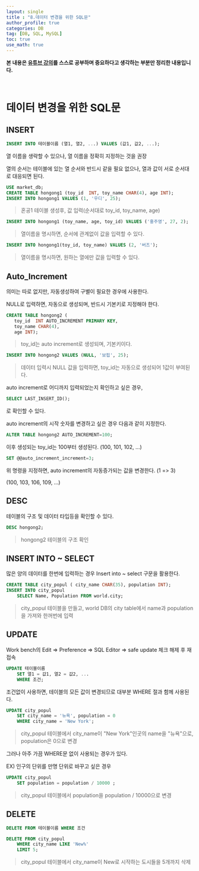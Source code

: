```yaml
---
layout: single
title : "8.데이터 변경을 위한 SQL문"
author_profile: true
categories: DB
tag: [DB, SQL, MySQL] 
toc: true
use_math: true
---
```




**본 내용은 [유튜브 강의](https://www.youtube.com/watch?v=lBk5YhLZevs&list=PLVsNizTWUw7GCfy5RH27cQL5MeKYnl8Pm&index=9)를 스스로 공부하며 중요하다고 생각하는 부분만 정리한 내용입니다.**

<br>

# 데이터 변경을 위한 SQL문



## INSERT



```sql
INSERT INTO 테이블이름 (열1, 열2, ...) VALUES (값1, 값2, ...);
```

열 이름을 생략할 수 있으나, 열 이름을 정확히 지정하는 것을 권장

열의 순서는 테이블에 있는 열 순서와 반드시 같을 필요 없으나, 열과 값이 서로 순서대로 대응되면 된다.



```sql
USE market_db;
CREATE TABLE hongong1 (toy_id  INT, toy_name CHAR(4), age INT);
INSERT INTO hongong1 VALUES (1, '우디', 25);
```

> 혼공1 테이블 생성후, 값 입력(순서대로 toy_id, toy_name, age)



```sql
INSERT INTO hongong1 (toy_name, age, toy_id) VALUES ('홍주영', 27, 2);
```

> 열이름을 명시하면, 순서에 관계없이 값을 입력할 수 있다.



```sql
INSERT INTO hongong1(toy_id, toy_name) VALUES (2, '버즈');
```

> 열이름을 명시하면, 원하는 열에만 값을 입력할 수 있다.



## Auto_Increment

의미는 따로 없지만, 자동생성하여 구별이 필요한 경우에 사용한다.

NULL로 입력하면, 자동으로 생성되며, 반드시 기본키로 지정해야 한다.



```sql
CREATE TABLE hongong2 ( 
   toy_id  INT AUTO_INCREMENT PRIMARY KEY, 
   toy_name CHAR(4), 
   age INT);
```

> toy_id는 auto increment로 생성되며, 기본키이다.



```sql
INSERT INTO hongong2 VALUES (NULL, '보핍', 25);
```

> 데이터 입력시 NULL 값을 입력하면, toy_id는 자동으로 생성되어 1값이 부여된다.



auto increment로 어디까지 입력되었는지 확인하고 싶은 경우,

```sql
SELECT LAST_INSERT_ID();
```

로 확인할 수 있다.



auto increment의 시작 숫자를 변경하고 싶은 경우 다음과 같이 지정한다.

```sql
ALTER TABLE hongong2 AUTO_INCREMENT=100;
```

이후 생성되는 toy_id는 100부터 생성된다. (100, 101, 102, ...)



```sql
SET @@auto_increment_increment=3;
```

위 명령을 지정하면, auto increment의 자동증가되는 값을 변경한다. (1 => 3)

(100, 103, 106, 109, ...)



## DESC

테이블의 구조 및 데이터 타입등을 확인할 수 있다.



```sql
DESC hongong2;
```

> hongong2 테이블의 구조 확인



## INSERT INTO ~ SELECT

많은 양의 데이터를 한번에 입력하는 경우 Insert into ~ select 구문을 활용한다.



```sql
CREATE TABLE city_popul ( city_name CHAR(35), population INT);
INSERT INTO city_popul
    SELECT Name, Population FROM world.city;
```

> city_popul 테이블을 만들고, world DB의 city table에서 name과 population을 가져와 한꺼번에 입력



## UPDATE

Work bench의 Edit => Preference => SQL Editor => safe update 체크 해제 후 재접속



```sql
UPDATE 테이블이름
	SET 열1 = 값1, 열2 = 값2, ...
	WHERE 조건;
```



조건없이 사용하면, 테이블의 모든 값이 변경되므로 대부분 WHERE 절과 함께 사용된다.

```sql
UPDATE city_popul
    SET city_name = '뉴욕', population = 0
    WHERE city_name = 'New York';
```

> city_popul 테이블에서 city_name이 "New York"인곳의 name을 "뉴욕"으로, population은 0으로 변경



그러나 아주 가끔 WHERE문 없이 사용되는 경우가 있다.

EX) 인구의 단위를 만명 단위로 바꾸고 싶은 경우

```sql
UPDATE city_popul
    SET population = population / 10000 ;
```

> city_popul 테이블에서 population을 population / 10000으로 변경



## DELETE



```sql
DELETE FROM 테이블이름 WHERE 조건
```



```sql
DELETE FROM city_popul 
    WHERE city_name LIKE 'New%'
    LIMIT 5;
```

> city_popul 테이블에서 city_name이 New로 시작하는 도시들을 5개까지 삭제